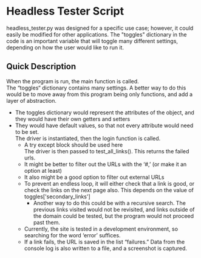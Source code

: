 # Headless Tester Script

headless_tester.py was designed for a specific use case; however, it could easily be modified for other applications. The "toggles" dictionary in the code is an important variable that will toggle many different settings, depending on how the user would like to run it.

## Quick Description
When the program is run, the main function is called.  
The “toggles“ dictionary contains many settings. A better way to do this would be to move away from this program being only functions, and add a layer of abstraction.  
- The toggles dictionary would represent the attributes of the object, and they would have their own getters and setters  
- They would have default values, so that not every attribute would need to be set.  
The driver is instantiated, then the login function is called.  
    - A try except block should be used here  
The driver is then passed to test_all_links(). This returns the failed urls.  
    - It might be better to filter out the URLs with the ‘#,’ (or make it an option at least)  
    - It also might be a good option to filter out external URLs  
    - To prevent an endless loop, it will either check that a link is good, or check the links on the next page also. This depends on the value of toggles['secondary_links']  
        - Another way to do this could be with a recursive search. The previous links visited would not be revisited, and links outside of the domain could be tested, but the program would not proceed past them.  
    - Currently, the site is tested in a development environment, so searching for the word ‘error’ suffices.  
    - If a link fails, the URL is saved in the list “failures.” Data from the console log is also written to a file, and a screenshot is captured.  
